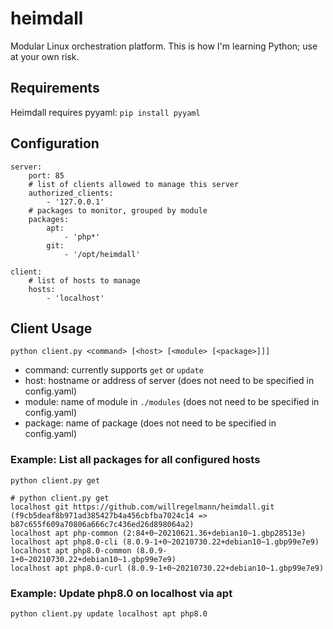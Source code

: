 # heimdall
Modular Linux orchestration platform. This is how I'm learning Python; use at your own risk.

## Requirements
Heimdall requires pyyaml:
`pip install pyyaml`

## Configuration
```
server:
    port: 85
    # list of clients allowed to manage this server
    authorized_clients:
        - '127.0.0.1'
    # packages to monitor, grouped by module
    packages:
        apt:
            - 'php*'
        git:
            - '/opt/heimdall'
            
client:
    # list of hosts to manage
    hosts:
        - 'localhost'
```

## Client Usage
`python client.py <command> [<host> [<module> [<package>]]]`
- command: currently supports `get` or `update`
- host: hostname or address of server (does not need to be specified in config.yaml)
- module: name of module in `./modules` (does not need to be specified in config.yaml)
- package: name of package (does not need to be specified in config.yaml)
### Example: List all packages for all configured hosts
`python client.py get`
```
# python client.py get
localhost git https://github.com/willregelmann/heimdall.git (f9cb5deaf8b971ad385427b4a456cbfba7024c14 => b87c655f609a70806a666c7c436ed26d898064a2)
localhost apt php-common (2:84+0~20210621.36+debian10~1.gbp28513e)
localhost apt php8.0-cli (8.0.9-1+0~20210730.22+debian10~1.gbp99e7e9)
localhost apt php8.0-common (8.0.9-1+0~20210730.22+debian10~1.gbp99e7e9)
localhost apt php8.0-curl (8.0.9-1+0~20210730.22+debian10~1.gbp99e7e9)
```
### Example: Update php8.0 on localhost via apt
`python client.py update localhost apt php8.0`
